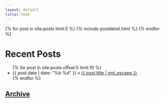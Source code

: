 ```yaml
---
layout: default
title: home
---
```


{% for post in site.posts limit:5 %}
{% include postdetail.html %}
{% endfor %}
  
  
# Recent Posts

<ul class="posts">
	{% for post in site.posts offset:5 limit:10  %}
	<li><span>{{ post.date | date: "%b %d" }}</span> &raquo; <a href="{{ post.url }}">{{ post.title | xml_escape }}</a></li>
	{% endfor %}
</ul>

## [Archive](/archive.html)


